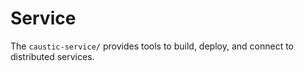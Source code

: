 # Service
The ```caustic-service/``` provides tools to build, deploy, and connect to distributed services.